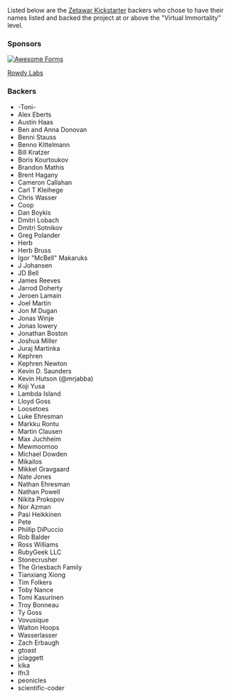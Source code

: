 Listed below are the [Zetawar Kickstarter](https://www.kickstarter.com/projects/311016908/zetawar/)
backers who chose to have their names listed and backed the project at or above the
"Virtual Immortality" level.

### Sponsors

[![Awesome Forms](https://awesomeforms.com/assets/logotype-0e39fee9805478f7769f0e25cb16b6e2.png)](https://awesomeforms.com)

[Rowdy Labs](http://www.rowdylabs.com)

### Backers

- -Toni-
- Alex Eberts
- Austin Haas
- Ben and Anna Donovan
- Benni Stauss
- Benno Kittelmann
- Bill Kratzer
- Boris Kourtoukov
- Brandon Mathis
- Brent Hagany
- Cameron Callahan
- Carl T Kleihege
- Chris Wasser
- Coop
- Dan Boykis
- Dmitri Lobach
- Dmitri Sotnikov
- Greg Polander
- Herb
- Herb Bruss
- Igor "McBell" Makaruks
- J Johansen
- JD Bell
- James Reeves
- Jarrod Doherty
- Jeroen Lamain
- Joel Martin
- Jon M Dugan
- Jonas Winje
- Jonas lowery
- Jonathan Boston
- Joshua Miller
- Juraj Martinka
- Kephren
- Kephren Newton
- Kevin D. Saunders
- Kevin Hutson (@mrjabba)
- Koji Yusa
- Lambda Island
- Lloyd Goss
- Loosetoes
- Luke Ehresman
- Markku Rontu
- Martin Clausen
- Max Juchheim
- Mewmoomoo
- Michael Dowden
- Mikailos
- Mikkel Gravgaard
- Nate Jones
- Nathan Ehresman
- Nathan Powell
- Nikita Prokopov
- Nor Azman
- Pasi Heikkinen
- Pete
- Phillip DiPuccio
- Rob Balder
- Ross Williams
- RubyGeek LLC
- Stonecrusher
- The Griesbach Family
- Tianxiang Xiong
- Tim Folkers
- Toby Nance
- Tomi Kasurinen
- Troy Bonneau
- Ty Goss
- Vovusique
- Walton Hoops
- Wasserlasser
- Zach Erbaugh
- gtoast
- jclaggett
- kika
- lfn3
- peonicles
- scientific-coder
